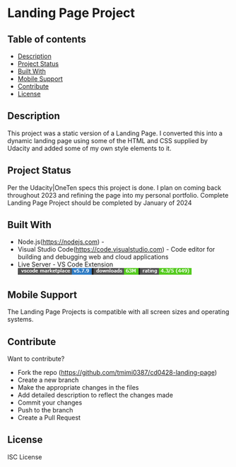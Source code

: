 # Landing Page Project

## Table of contents
- [Description](#description)
- [Project Status](#project-status)
- [Built With](#built-with)
- [Mobile Support](#mobile-support)
- [Contribute](#contribute)
- [License](#license)


## Description

This project was a static version of a Landing Page. I converted this into a dynamic landing page using some of the HTML and CSS supplied by Udacity and added some of my own style elements to it.


## Project Status

Per the Udacity|OneTen specs this project is done. I plan on coming back throughout 2023 and refining the page into my personal portfolio. Complete Landing Page Project should be completed by January of 2024


## Built With

* Node.js(https://nodejs.com) - 
* Visual Studio Code(https://code.visualstudio.com) - Code editor for building and debugging web and cloud applications
* Live Server - VS Code Extension ![Live Server Datapoints](./images/live-server.png)


## Mobile Support

The Landing Page Projects is compatible with all screen sizes and operating systems.


## Contribute

Want to contribute?
- Fork the repo (https://github.com/tmimi0387/cd0428-landing-page)
- Create a new branch
- Make the appropriate changes in the files
- Add detailed description to reflect the changes made
- Commit your changes
- Push to the branch
- Create a Pull Request 

## License

ISC License